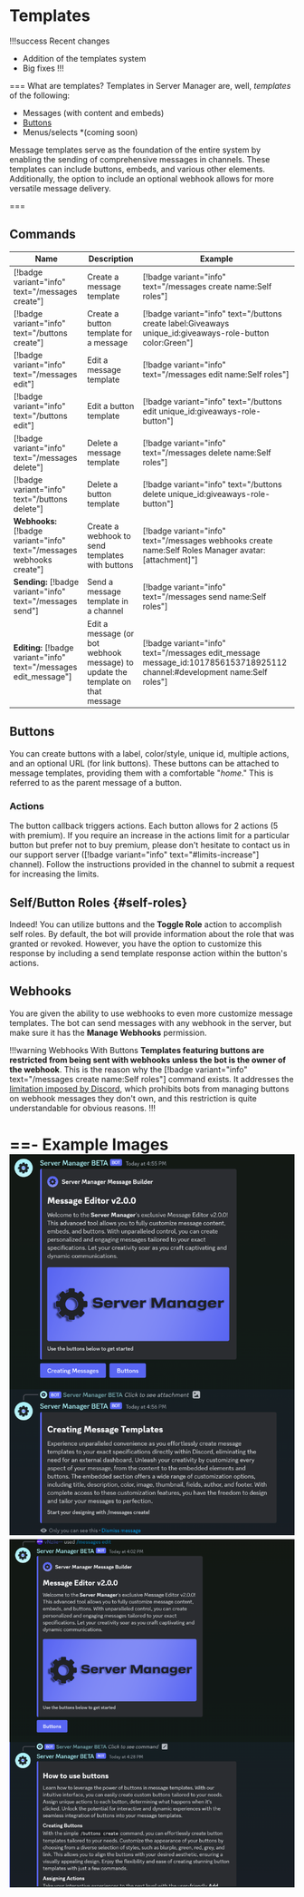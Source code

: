 # Templates

!!!success Recent changes
- Addition of the templates system
- Big fixes
!!!

=== What are templates?
Templates in Server Manager are, well, *templates* of the following:
- Messages (with content and embeds)
- [Buttons](#buttons)
- Menus/selects *(coming soon)

Message templates serve as the foundation of the entire system by enabling the sending of comprehensive messages in channels. These templates can include buttons, embeds, and various other elements. Additionally, the option to include an optional webhook allows for more versatile message delivery.


===

## Commands

Name | Description | Example |
--- | --- | --- |
[!badge variant="info" text="/messages create"] | Create a message template | [!badge variant="info" text="/messages create name:Self roles"]
[!badge variant="info" text="/buttons create"] | Create a button template for a message | [!badge variant="info" text="/buttons create label:Giveaways unique_id:giveaways-role-button color:Green"]
[!badge variant="info" text="/messages edit"] | Edit a message template | [!badge variant="info" text="/messages edit name:Self roles"]
[!badge variant="info" text="/buttons edit"] | Edit a button template | [!badge variant="info" text="/buttons edit unique_id:giveaways-role-button"]
[!badge variant="info" text="/messages delete"] | Delete a message template | [!badge variant="info" text="/messages delete name:Self roles"]
[!badge variant="info" text="/buttons delete"] | Delete a button template | [!badge variant="info" text="/buttons delete unique_id:giveaways-role-button"]
**Webhooks:** [!badge variant="info" text="/messages webhooks create"] | Create a webhook to send templates with buttons | [!badge variant="info" text="/messages webhooks create name:Self Roles Manager avatar:[attachment]"]
**Sending:** [!badge variant="info" text="/messages send"] | Send a message template in a channel | [!badge variant="info" text="/messages send name:Self roles"]
**Editing:** [!badge variant="info" text="/messages edit_message"] | Edit a message (or bot webhook message) to update the template on that message | [!badge variant="info" text="/messages edit_message message_id:1017856153718925112 channel:#development name:Self roles"]


## Buttons
You can create buttons with a label, color/style, unique id, multiple actions, and an optional URL (for link buttons). These buttons can be attached to message templates, providing them with a comfortable "*home*." This is referred to as the parent message of a button.
### Actions
The button callback triggers actions. Each button allows for 2 actions (5 with premium). If you require an increase in the actions limit for a particular button but prefer not to buy premium, please don't hesitate to contact us in our support server ([!badge variant="info" text="#limits-increase"] channel). Follow the instructions provided in the channel to submit a request for increasing the limits.

## Self/Button Roles {#self-roles}
Indeed! You can utilize buttons and the **Toggle Role** action to accomplish self roles. By default, the bot will provide information about the role that was granted or revoked. However, you have the option to customize this response by including a send template response action within the button's actions.

## Webhooks
You are given the ability to use webhooks to even more customize message templates. The bot can send messages with any webhook in the server, but make sure it has the **Manage Webhooks** permission.

!!!warning Webhooks With Buttons
**Templates featuring buttons are restricted from being sent with webhooks unless the bot is the owner of the webhook**. This is the reason why the [!badge variant="info" text="/messages create name:Self roles"] command exists. It addresses the <u>limitation imposed by Discord</u>, which prohibits bots from managing buttons on webhook messages they don't own, and this restriction is quite understandable for obvious reasons.
!!!


==- Example Images
![](/static/templates1.png)
![](/static/templates2.png)
===

